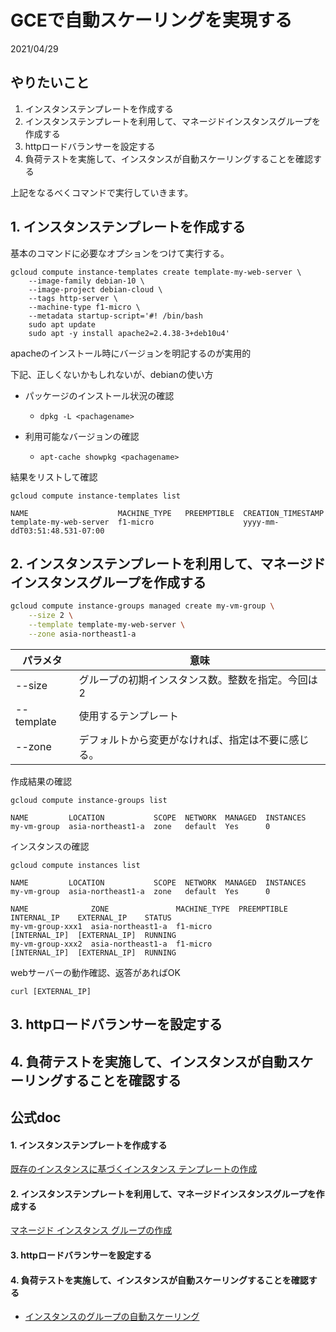


# GCEで自動スケーリングを実現する
2021/04/29

## やりたいこと
1. インスタンステンプレートを作成する
2. インスタンステンプレートを利用して、マネージドインスタンスグループを作成する
3. httpロードバランサーを設定する
4. 負荷テストを実施して、インスタンスが自動スケーリングすることを確認する

上記をなるべくコマンドで実行していきます。

## 1. インスタンステンプレートを作成する
基本のコマンドに必要なオプションをつけて実行する。

```
gcloud compute instance-templates create template-my-web-server \
    --image-family debian-10 \
    --image-project debian-cloud \
    --tags http-server \
    --machine-type f1-micro \
    --metadata startup-script='#! /bin/bash 
    sudo apt update
    sudo apt -y install apache2=2.4.38-3+deb10u4'
```
apacheのインストール時にバージョンを明記するのが実用的

下記、正しくないかもしれないが、debianの使い方
- パッケージのインストール状況の確認
    - `dpkg -L <pachagename>`

- 利用可能なバージョンの確認
    - `apt-cache showpkg <pachagename>`



結果をリストして確認
```
gcloud compute instance-templates list

NAME                    MACHINE_TYPE   PREEMPTIBLE  CREATION_TIMESTAMP
template-my-web-server  f1-micro                    yyyy-mm-ddT03:51:48.531-07:00
```

## 2. インスタンステンプレートを利用して、マネージドインスタンスグループを作成する
```bash
gcloud compute instance-groups managed create my-vm-group \
    --size 2 \
    --template template-my-web-server \
    --zone asia-northeast1-a
```
パラメタ | 意味　　
-----|---
--size | グループの初期インスタンス数。整数を指定。今回は2
--template | 使用するテンプレート 
--zone | デフォルトから変更がなければ、指定は不要に感じる。

作成結果の確認
```
gcloud compute instance-groups list

NAME         LOCATION           SCOPE  NETWORK  MANAGED  INSTANCES
my-vm-group  asia-northeast1-a  zone   default  Yes      0
```

インスタンスの確認
```
gcloud compute instances list

NAME         LOCATION           SCOPE  NETWORK  MANAGED  INSTANCES
my-vm-group  asia-northeast1-a  zone   default  Yes      0

NAME              ZONE               MACHINE_TYPE  PREEMPTIBLE  INTERNAL_IP    EXTERNAL_IP    STATUS
my-vm-group-xxx1  asia-northeast1-a  f1-micro                   [INTERNAL_IP]  [EXTERNAL_IP]  RUNNING
my-vm-group-xxx2  asia-northeast1-a  f1-micro                   [INTERNAL_IP]  [EXTERNAL_IP]  RUNNING
```

webサーバーの動作確認、返答があればOK
```
curl [EXTERNAL_IP]
```
## 3. httpロードバランサーを設定する



## 4. 負荷テストを実施して、インスタンスが自動スケーリングすることを確認する





## 公式doc

#### 1. インスタンステンプレートを作成する
[既存のインスタンスに基づくインスタンス テンプレートの作成](https://cloud.google.com/compute/docs/instance-templates/create-instance-templates?hl=ja#based-on-existing-instance)

#### 2. インスタンステンプレートを利用して、マネージドインスタンスグループを作成する
[マネージド インスタンス グループの作成](https://cloud.google.com/compute/docs/instance-groups/creating-groups-of-managed-instances?hl=ja)


#### 3. httpロードバランサーを設定する
#### 4. 負荷テストを実施して、インスタンスが自動スケーリングすることを確認する
* [インスタンスのグループの自動スケーリング](https://cloud.google.com/compute/docs/autoscaler?hl=ja)